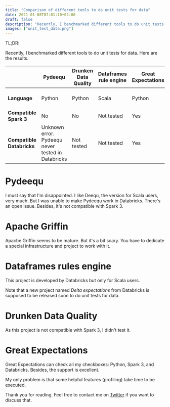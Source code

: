 ```yaml
---
title: "Comparison of different tools to do unit tests for data"
date: 2021-01-08T07:01:10+02:00
draft: false
description: "Recently, I benchmarked different tools to do unit tests for data. Here are the results."
images: ["unit_test_data.png"]
---
```


TL;DR:

Recently, I benchmarked different tools to do unit tests for data. Here are the results.

|                       | Pydeequ                                           | Drunken Data Quality | Dataframes rule engine | Great Expectations | Apache Griffin                |
|-----------------------|---------------------------------------------------|----------------------|------------------------|--------------------|-------------------------------|
| **Language**              | Python                                            | Python               | Scala                  | Python             | Json, outside of code         |
| **Compatible Spark 3**    | No                                                | No                   | Not tested             | Yes                | X                             |
| **Compatible Databricks** | Unknown error. Pydeequ never tested in Databricks | Not tested           | Not tested             | Yes                | Not tested. Need Hive to work |

# Pydeequ

I must say that I'm disappointed. I like Deequ, the version for Scala users, very much.
But I was unable to make Pydeequ work in Databricks. There's an open issue.
Besides, it's not compatible with Spark 3.

# Apache Griffin

Apache Griffin seems to be mature. But it's a bit scary. 
You have to dedicate a special infrastructure and project to work with it.

# Dataframes rules engine

This project is developed by Databricks but only for Scala users.

Note that a new project named *Delta expectations* from Databricks is supposed to be released soon to do unit tests for data.

# Drunken Data Quality

As this project is not compatible with Spark 3, I didn't test it.

# Great Expectations

Great Expectations can check all my checkboxes: Python, Spark 3, and Databricks.
Besides, the support is excellent.

My only problem is that some helpful features (profiling) take time to be executed.


Thank you for reading. Feel free to contact me on [Twitter](https://twitter.com/saby_nastasia) if you want to discuss that.
